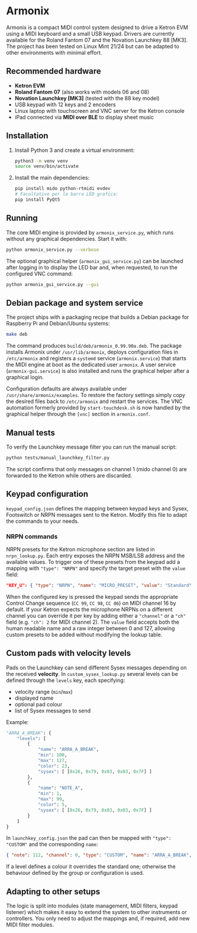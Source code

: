 # Armonix

Armonix is a compact MIDI control system designed to drive a Ketron EVM
using a MIDI keyboard and a small USB keypad.  Drivers are currently
available for the Roland Fantom 07 and the Novation Launchkey 88 [MK3].
The project has been tested on Linux Mint 21/24 but can be adapted to
other environments with minimal effort.

## Recommended hardware

* **Ketron EVM**
* **Roland Fantom 07** (also works with models 06 and 08)
* **Novation Launchkey [MK3]** (tested with the 88 key model)
* USB keypad with 12 keys and 2 encoders
* Linux laptop with touchscreen and VNC server for the Ketron console
* iPad connected via **MIDI over BLE** to display sheet music

## Installation

1. Install Python 3 and create a virtual environment:

   ```bash
   python3 -m venv venv
   source venv/bin/activate
   ```

2. Install the main dependencies:

   ```bash
   pip install mido python-rtmidi evdev
   # Facoltativo per la barra LED grafica:
   pip install PyQt5
   ```

## Running

The core MIDI engine is provided by `armonix_service.py`, which runs
without any graphical dependencies.  Start it with:

```bash
python armonix_service.py --verbose
```

The optional graphical helper (`armonix_gui_service.py`) can be launched
after logging in to display the LED bar and, when requested, to run the
configured VNC command:

```bash
python armonix_gui_service.py --gui
```

## Debian package and system service

The project ships with a packaging recipe that builds a Debian package for
Raspberry Pi and Debian/Ubuntu systems:

```bash
make deb
```

The command produces `build/deb/armonix_0.99.90a.deb`.  The package installs
Armonix under `/usr/lib/armonix`, deploys configuration files in
`/etc/armonix` and registers a `systemd` service (`armonix.service`) that
starts the MIDI engine at boot as the dedicated user `armonix`.  A user
service (`armonix-gui.service`) is also installed and runs the graphical
helper after a graphical login.

Configuration defaults are always available under
`/usr/share/armonix/examples`.  To restore the factory settings simply copy
the desired files back to `/etc/armonix` and restart the services.  The VNC
automation formerly provided by `start-touchdesk.sh` is now handled by the
graphical helper through the `[vnc]` section in `armonix.conf`.

## Manual tests

To verify the Launchkey message filter you can run the manual script:

```bash
python tests/manual_launchkey_filter.py
```

The script confirms that only messages on channel 1 (mido channel 0) are
forwarded to the Ketron while others are discarded.

## Keypad configuration

`keypad_config.json` defines the mapping between keypad keys and Sysex,
Footswitch or NRPN messages sent to the Ketron.  Modify this file to
adapt the commands to your needs.

### NRPN commands

NRPN presets for the Ketron microphone section are listed in
`nrpn_lookup.py`.  Each entry exposes the NRPN MSB/LSB address and the
available values.  To trigger one of these presets from the keypad add a
mapping with `"type": "NRPN"` and specify the target preset with the
`value` field:

```json
"KEY_U": { "type": "NRPN", "name": "MICRO_PRESET", "value": "Standard" }
```

When the configured key is pressed the keypad sends the appropriate
Control Change sequence (`CC 99`, `CC 98`, `CC 06`) on MIDI channel 16 by
default.  If your Ketron expects the microphone NRPNs on a different
channel you can override it per key by adding either a `"channel"` or a
`"ch"` field (e.g. `"ch": 2` for MIDI channel 2).  The `value` field
accepts both the human readable name and a raw integer between 0 and 127,
allowing custom presets to be added without modifying the lookup table.

## Custom pads with velocity levels

Pads on the Launchkey can send different Sysex messages depending on the
received **velocity**.  In `custom_sysex_lookup.py` several levels can be
defined through the `levels` key, each specifying:

* velocity range (`min`/`max`)
* displayed name
* optional pad colour
* list of Sysex messages to send

Example:

```python
"ARRA_A_BREAK": {
    "levels": [
        {
            "name": "ARRA_A_BREAK",
            "min": 100,
            "max": 127,
            "color": 23,
            "sysex": [ [0x26, 0x79, 0x03, 0x03, 0x7F] ]
        },
        {
            "name": "NOTE_A",
            "min": 1,
            "max": 99,
            "color": 5,
            "sysex": [ [0x26, 0x79, 0x03, 0x03, 0x7F] ]
        }
    ]
}
```

In `launchkey_config.json` the pad can then be mapped with
`"type": "CUSTOM"` and the corresponding `name`:

```json
{ "note": 112, "channel": 0, "type": "CUSTOM", "name": "ARRA_A_BREAK", "group": 1, "color": 23, "colormode": "static" }
```

If a level defines a colour it overrides the standard one; otherwise the
behaviour defined by the group or configuration is used.

## Adapting to other setups

The logic is split into modules (state management, MIDI filters, keypad
listener) which makes it easy to extend the system to other instruments
or controllers.  You only need to adjust the mappings and, if required,
add new MIDI filter modules.

